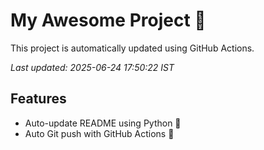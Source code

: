# My Awesome Project 🚀

This project is automatically updated using GitHub Actions.

_Last updated: 2025-06-24 17:50:22 IST_

## Features
- Auto-update README using Python 🐍
- Auto Git push with GitHub Actions 🤖
